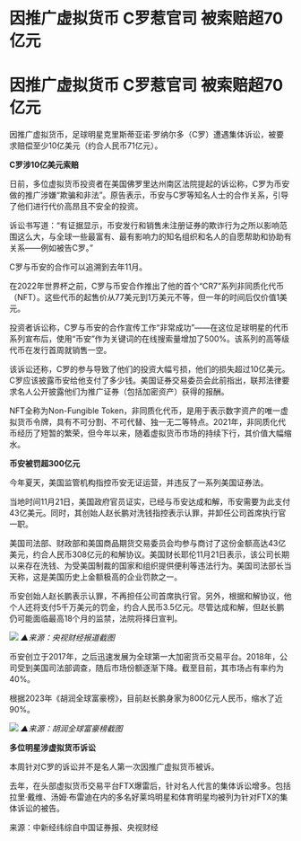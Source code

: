 # 因推广虚拟货币 C罗惹官司 被索赔超70亿元

# 因推广虚拟货币 C罗惹官司 被索赔超70亿元

因推广虚拟货币，足球明星克里斯蒂亚诺·罗纳尔多（C罗）遭遇集体诉讼，被要求赔偿至少10亿美元（约合人民币71亿元）。

**C罗涉10亿美元索赔**

日前，多位虚拟货币投资者在美国佛罗里达州南区法院提起的诉讼称，C罗为币安做的推广涉嫌“欺骗和非法”。原告表示，币安与C罗等知名人士的合作关系，引导了他们进行代价高昂且不安全的投资。

诉讼书写道：“有证据显示，币安发行和销售未注册证券的欺诈行为之所以影响范围这么大，与全球一些最富有、最有影响力的知名组织和名人的自愿帮助和协助有关系——例如被告C罗。”

C罗与币安的合作可以追溯到去年11月。

在2022年世界杯之前，C罗与币安合作推出了他的首个“CR7”系列非同质化代币（NFT）。这些代币的起售价从77美元到1万美元不等，但一年的时间后仅价值1美元。

投资者诉讼称，C罗与币安的合作宣传工作“非常成功”——在这位足球明星的代币系列宣布后，使用“币安”作为关键词的在线搜索量增加了500%。该系列的高等级代币在发行首周就销售一空。

该诉讼还称，C罗的参与导致了他们的投资大幅亏损，他们的损失超过10亿美元。C罗应该披露币安给他支付了多少钱。美国证券交易委员会此前指出，联邦法律要求名人公开披露他们为推广证券（包括加密资产）获得的报酬。

NFT全称为Non-Fungible
Token，非同质化代币，是用于表示数字资产的唯一虚拟货币令牌，具有不可分割、不可代替、独一无二等特点。2021年，非同质化代币经历了短暂的繁荣，但今年以来，随着虚拟货币市场的持续下行，其价值大幅缩水。

**币安被罚超300亿元**

今年夏天，美国监管机构指控币安无证运营，并违反了一系列美国证券法。

当地时间11月21日，美国政府官员证实，已经与币安达成和解，币安需要为此支付43亿美元。同时，其创始人赵长鹏对洗钱指控表示认罪，并卸任公司首席执行官一职。

美国司法部、财政部和美国商品期货交易委员会均参与商讨了这份金额高达43亿美元，约合人民币308亿元的和解协议。美国财长耶伦11月21日表示，该公司长期以来存在洗钱、为受美国制裁的国家和组织提供便利等违法行为。美国司法部长当天称，这是美国历史上金额极高的企业罚款之一。

币安创始人赵长鹏表示认罪，不再担任公司首席执行官。另外，根据和解协议，他个人还将支付5千万美元的罚金，约合人民币3.5亿元。尽管达成和解，但赵长鹏仍可能面临最高18个月的监禁，法院将择日宣判。

![](https://inews.gtimg.com/om_bt/OW01MVA6zY8a9IOoX2HCLCFeXigNA85saQaJt_cQqs2FcAA/1000)
_▲来源：央视财经报道截图_

币安创立于2017年，之后迅速发展为全球第一大加密货币交易平台。2018年，公司受到美国司法部调查，随后市场份额逐渐下降。截至目前，其市场占有率约为40%。

根据2023年《胡润全球富豪榜》，目前赵长鹏身家为800亿元人民币，缩水了近90%。

![](https://inews.gtimg.com/om_bt/OLOIpsTNWnjM3CdsxSuUP4lekB87_T1vPdm50JrOPbLHIAA/1000)
_▲来源：胡润全球富豪榜截图_

**多位明星涉虚拟货币诉讼**

本周针对C罗的诉讼并不是名人第一次因推广虚拟货币被诉。

去年，在头部虚拟货币交易平台FTX爆雷后，针对名人代言的集体诉讼增多。包括拉里·戴维、汤姆·布雷迪在内的多名好莱坞明星和体育明星均被列为针对FTX的集体诉讼的被告。

来源：中新经纬综自中国证券报、央视财经

